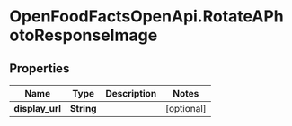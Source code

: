 # OpenFoodFactsOpenApi.RotateAPhotoResponseImage

## Properties

Name | Type | Description | Notes
------------ | ------------- | ------------- | -------------
**display_url** | **String** |  | [optional] 


